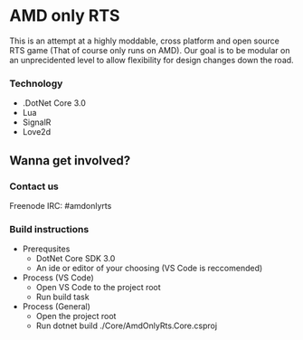 # AMD only RTS
This is an attempt at a highly moddable, cross platform and open source RTS game (That of course only runs on AMD). Our goal is to be modular on an unprecidented level to allow flexibility for design changes down the road.

### Technology
- .DotNet Core 3.0
- Lua
- SignalR
- Love2d

## Wanna get involved?
### Contact us 
Freenode IRC: #amdonlyrts

### Build instructions
- Prerequsites
    - DotNet Core SDK 3.0
    - An ide or editor of your choosing (VS Code is reccomended)
- Process (VS Code)
    - Open VS Code to the project root
    - Run build task
- Process (General)
    - Open the project root
    - Run dotnet build ./Core/AmdOnlyRts.Core.csproj
